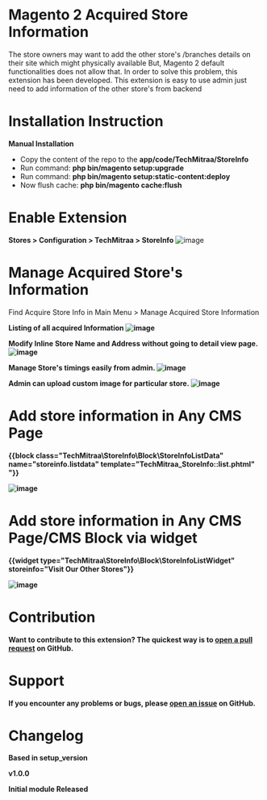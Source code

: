 # Magento 2 Acquired Store Information
The store owners may want to add the other store's /branches details on their site which might physically available But, Magento 2 default functionalities does not allow that. In order to solve this problem, this extension has been developed. This extension is easy to use admin just need to add information of the other store's from backend

# Installation Instruction

<b>Manual Installation</b>

- Copy the content of the repo to the <b>app/code/TechMitraa/StoreInfo</b>
- Run command: <b>php bin/magento setup:upgrade</b>
- Run command: <b>php bin/magento setup:static-content:deploy</b>
- Now flush cache: <b>php bin/magento cache:flush</b>

# Enable Extension
<b>Stores > Configuration > TechMitraa > StoreInfo</b>
![image](https://raw.githubusercontent.com/neeta-tm/images/master/acquirestore/Configuration.PNG)

# Manage Acquired Store's Information 
Find Acquire Store Info in Main Menu > Manage Acquired Store Information

<b>Listing of all acquired Information 
![image](https://raw.githubusercontent.com/neeta-tm/images/master/acquirestore/Manage%20Offline%20Store%20Information%20%20%20Magento%20Admin.png)

<b>Modify Inline Store Name and Address without going to detail view page.
![image](https://raw.githubusercontent.com/neeta-tm/images/master/acquirestore/inline-edit-admin.png)

<b>Manage Store's timings easily from admin.
![image](https://raw.githubusercontent.com/neeta-tm/images/master/acquirestore/Managetime.png)
  
<b>Admin can upload custom image for particular store.</b>
![image](https://raw.githubusercontent.com/neeta-tm/images/master/acquirestore/upload-image.png)

# Add store information in Any CMS Page
{{block class="TechMitraa\StoreInfo\Block\StoreInfoListData" name="storeinfo.listdata" template="TechMitraa_StoreInfo::list.phtml" "}}

![image](https://raw.githubusercontent.com/neeta-tm/images/master/acquirestore/Our%20Acquired%20Stores.png)

# Add store information in Any CMS Page/CMS Block via widget
{{widget type="TechMitraa\StoreInfo\Block\StoreInfoListWidget" storeinfo="Visit Our Other Stores"}}

![image](https://raw.githubusercontent.com/neeta-tm/images/master/acquirestore/widget-storeinfo.png)

# Contribution

Want to contribute to this extension? The quickest way is to <a href="https://help.github.com/articles/about-pull-requests/">open a pull request</a> on GitHub.

# Support

If you encounter any problems or bugs, please <a href="https://github.com/neeta-tm/module-storeinfo/issues">open an issue</a> on GitHub.

# Changelog
Based in setup_version

<b>v1.0.0</b>

Initial module Released
